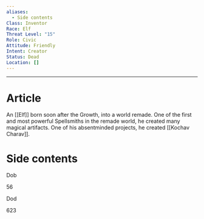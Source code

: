```yaml
---
aliases:
  - Side contents
Class: Inventor
Race: Elf
Threat Level: "15"
Role: Civic
Attitude: Friendly
Intent: Creator
Status: Dead
Location: []
---
```

---
# Article

An [[Elf]] born soon after the Growth, into a world remade. One of the first and most powerful Spellsmiths in the remade world, he created many magical artifacts. One of his absentminded projects, he created [[Kochav Charav]].


# Side contents
Dob

56

Dod

623